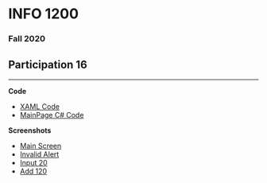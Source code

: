 # INFO 1200 
### Fall 2020

## Participation 16

--- 
**Code**
 - [XAML Code](https://github.com/iingles/iiDailyWorkout/blob/master/iiDailyWorkout/MainPage.xaml)
 - [MainPage C# Code](https://github.com/iingles/iiDailyWorkout/blob/master/iiDailyWorkout/MainPage.xaml.cs)


**Screenshots**
 - [Main Screen](https://github.com/iingles/iiDailyWorkout/blob/master/main-screen.jpg)
 - [Invalid Alert](https://github.com/iingles/iiDailyWorkout/blob/master/invalid-alert.jpg)
 - [Input 20](https://github.com/iingles/iiDailyWorkout/blob/master/input-20.jpg)
 - [Add 120](https://github.com/iingles/iiDailyWorkout/blob/master/add-120.jpg)
